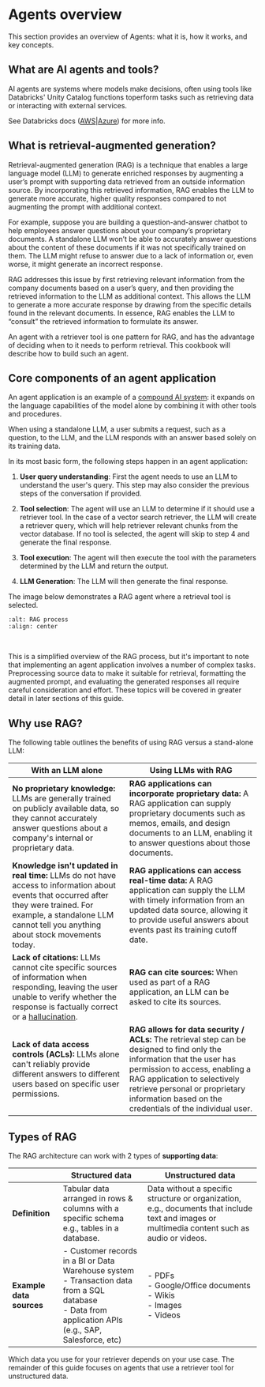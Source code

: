 # Agents overview

This section provides an overview of Agents: what it is, how it works, and key concepts.

## What are AI agents and tools?

AI agents are systems where models make decisions, often using tools like Databricks' Unity Catalog functions toperform tasks such as retrieving data or interacting with external services.

See Databricks docs ([AWS](https://docs.databricks.com/en/generative-ai/ai-agents.html)|[Azure](https://learn.microsoft.com/en-us/azure/databricks/generative-ai/ai-agents)) for more info.

## What is retrieval-augmented generation?

Retrieval-augmented generation (RAG) is a technique that enables a large language model (LLM) to generate enriched responses by augmenting a user’s prompt with supporting data retrieved from an outside information source. By incorporating this retrieved information, RAG enables the LLM to generate more accurate, higher quality responses compared to not augmenting the prompt with additional context.

For example, suppose you are building a question-and-answer chatbot to help employees answer questions about your company’s proprietary documents. A standalone LLM won’t be able to accurately answer questions about the content of these documents if it was not specifically trained on them. The LLM might refuse to answer due to a lack of information or, even worse, it might generate an incorrect response. 

RAG addresses this issue by first retrieving relevant information from the company documents based on a user’s query, and then providing the retrieved information to the LLM as additional context. This allows the LLM to generate a more accurate response by drawing from the specific details found in the relevant documents. In essence, RAG enables the LLM to “consult” the retrieved information to formulate its answer.

An agent with a retriever tool is one pattern for RAG, and has the advantage of deciding when to it needs to perform retrieval. This cookbook will describe how to build such an agent. 

## Core components of an agent application

An agent application is an example of a [compound AI system](https://bair.berkeley.edu/blog/2024/02/18/compound-ai-systems/): it expands on the language capabilities of the model alone by combining it with other tools and procedures.

When using a standalone LLM, a user submits a request, such as a question, to the LLM, and the LLM responds with an answer based solely on its training data.  

In its most basic form, the following steps happen in an agent application:

1. **User query understanding**: First the agent needs to use an LLM to understand the user's query. This step may also consider the previous steps of the conversation if provided.

2. **Tool selection**: The agent will use an LLM to determine if it should use a retriever tool. In the case of a vector search retriever, the LLM will create a retriever query, which will help retriever relevant chunks from the vector database. If no tool is selected, the agent will skip to step 4 and generate the final response.

3. **Tool execution**: The agent will then execute the tool with the parameters determined by the LLM and return the output. 

4. **LLM Generation**: The LLM will then generate the final response.

The image below demonstrates a RAG agent where a retrieval tool is selected.

```{image} ../images/1-introduction-to-agents/1_img.png
:alt: RAG process
:align: center
```

<br>

This is a simplified overview of the RAG process, but it's important to note that implementing an agent application involves a number of complex tasks. Preprocessing source data to make it suitable for retrieval, formatting the augmented prompt, and evaluating the generated responses all require careful consideration and effort. These topics will be covered in greater detail in later sections of this guide.

## Why use RAG?

The following table outlines the benefits of using RAG versus a stand-alone LLM:

| With an LLM alone                                                                                                                                                                                   | Using LLMs with RAG                                                                                                                                                                                                   |
|-----------------------------------------------------------------------------------------------------------------------------------------------------------------------------------------------------|------------------------------------------------------------------------------------------------------------------------------------------------------------------------------------------------------------------------|
| **No proprietary knowledge:** LLMs are generally trained on publicly available data, so they cannot accurately answer questions about a company's internal or proprietary data.                      | **RAG applications can incorporate proprietary data:** A RAG application can supply proprietary documents such as memos, emails, and design documents to an LLM, enabling it to answer questions about those documents. |
| **Knowledge isn't updated in real time:** LLMs do not have access to information about events that occurred after they were trained. For example, a standalone LLM cannot tell you anything about stock movements today. | **RAG applications can access real-time data:** A RAG application can supply the LLM with timely information from an updated data source, allowing it to provide useful answers about events past its training cutoff date.                                                                                                                                                                     |
| **Lack of citations:** LLMs cannot cite specific sources of information when responding, leaving the user unable to verify whether the response is factually correct or a [hallucination](https://en.wikipedia.org/wiki/Hallucination_(artificial_intelligence)). | **RAG can cite sources:** When used as part of a RAG application, an LLM can be asked to cite its sources.                                                                                                            |
| **Lack of data access controls (ACLs):** LLMs alone can't reliably provide different answers to different users based on specific user permissions.                                                   | **RAG allows for data security / ACLs:** The retrieval step can be designed to find only the information that the user has permission to access, enabling a RAG application to selectively retrieve personal or proprietary information based on the credentials of the individual user.                                                                                                                 |

## Types of RAG

The RAG architecture can work with 2 types of **supporting data**:

| | Structured data | Unstructured data |
|---|---|---|
| **Definition** | Tabular data arranged in rows & columns with a specific schema e.g., tables in a database. | Data without a specific structure or organization, e.g., documents that include text and images or multimedia content such as audio or videos. |
| **Example data sources** | - Customer records in a BI or Data Warehouse system<br>- Transaction data from a SQL database<br>- Data from application APIs (e.g., SAP, Salesforce, etc) | - PDFs<br>- Google/Office documents<br>- Wikis<br>- Images<br>- Videos |

Which data you use for your retriever depends on your use case. The remainder of this guide focuses on agents that use a retriever tool for unstructured data.
